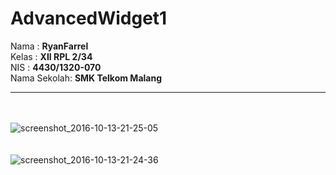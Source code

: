 # AdvancedWidget1

Nama        : <b>RyanFarrel</b><br>
Kelas       : <b>XII RPL 2/34</b><br>
NIS         : <b>4430/1320-070</b><br>
Nama Sekolah: <b>SMK Telkom Malang</b><br><hr/>
<br><br>
![screenshot_2016-10-13-21-25-05](https://cloud.githubusercontent.com/assets/21376805/19353467/b5f5050c-918d-11e6-87db-5aebaace4d4e.png)
<br><br><br>
![screenshot_2016-10-13-21-24-36](https://cloud.githubusercontent.com/assets/21376805/19353468/b63fce5c-918d-11e6-9094-0276a434b447.png)
